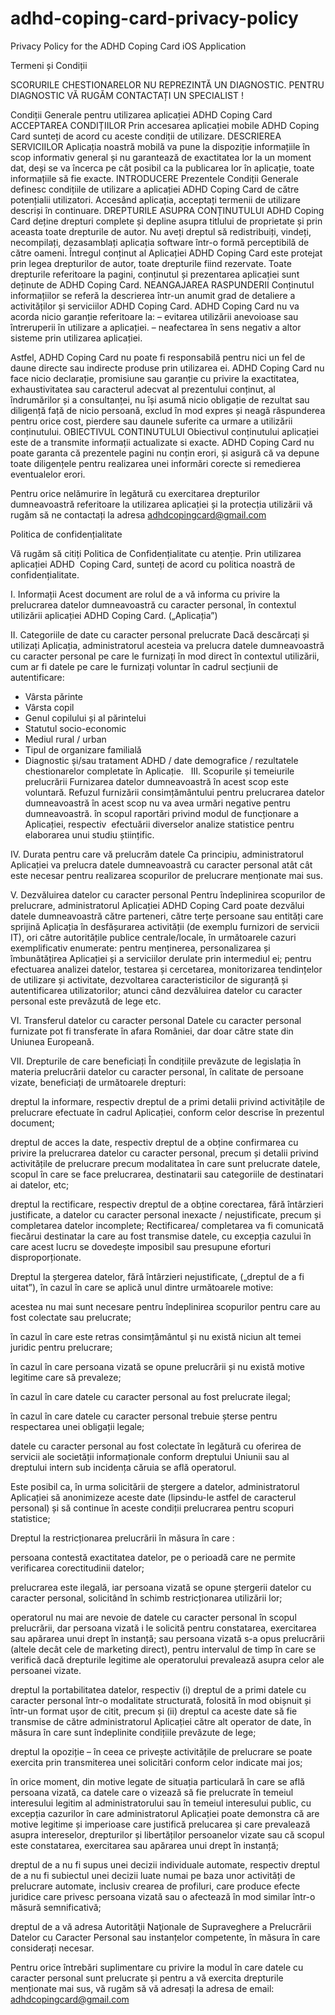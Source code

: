 # adhd-coping-card-privacy-policy
Privacy Policy for the ADHD Coping Card iOS Application

Termeni și Condiții

SCORURILE CHESTIONARELOR NU REPREZINTĂ UN DIAGNOSTIC. PENTRU DIAGNOSTIC VĂ RUGĂM CONTACTAȚI UN SPECIALIST !

Condiții Generale pentru utilizarea aplicației ADHD Coping Card
ACCEPTAREA CONDIȚIILOR
Prin accesarea aplicației mobile ADHD Coping Card sunteți de acord cu aceste condiții de utilizare. 
DESCRIEREA SERVICIILOR
Aplicația noastră mobilă va pune la dispoziție informațiile în scop informativ general și nu garantează de exactitatea lor la un moment dat, deși se va încerca pe cât posibil ca la publicarea lor în aplicație, toate informațiile să fie exacte.
INTRODUCERE
Prezentele Condiții Generale definesc condițiile de utilizare a aplicației ADHD Coping Card de către potențialii utilizatori. Accesând aplicația, acceptați termenii de utilizare descriși în continuare.
DREPTURILE ASUPRA CONȚINUTULUI
ADHD Coping Card deține drepturi complete și depline asupra titlului de proprietate și prin aceasta toate drepturile de autor. Nu aveți dreptul să redistribuiți, vindeți, necompilați, dezasamblați aplicația software într-o formă perceptibilă de către oameni.
Întregul conținut al Aplicației ADHD Coping Card este protejat prin legea drepturilor de autor, toate drepturile fiind rezervate. Toate drepturile referitoare la pagini, conținutul și prezentarea aplicației sunt deținute de ADHD Coping Card.
NEANGAJAREA RASPUNDERII
Conținutul informațiilor se referă la descrierea într-un anumit grad de detaliere a activităților și serviciilor ADHD Coping Card. ADHD Coping Card nu va acorda nicio garanție referitoare la:
– evitarea utilizării anevoioase sau întreruperii în utilizare a aplicației.
– neafectarea în sens negativ a altor sisteme prin utilizarea aplicației.

Astfel, ADHD Coping Card nu poate fi responsabilă pentru nici un fel de daune directe sau indirecte produse prin utilizarea ei.
ADHD Coping Card nu face nicio declarație, promisiune sau garanție cu privire la exactitatea, exhaustivitatea sau caracterul adecvat al prezentului conținut, al îndrumărilor și a consultanței, nu își asumă nicio obligație de rezultat sau diligență față de nicio persoană, exclud în mod expres și neagă răspunderea pentru orice cost, pierdere sau daunele suferite ca urmare a utilizării conținutului.
OBIECTIVUL CONTINUTULUI
Obiectivul conținutului aplicației este de a transmite informații actualizate si exacte.
ADHD Coping Card nu poate garanta că prezentele pagini nu conțin erori, și asigură că va depune toate diligențele pentru realizarea unei informări corecte si remedierea eventualelor erori.

Pentru orice nelămurire în legătură cu exercitarea drepturilor dumneavoastră referitoare la utilizarea aplicației și la protecția utilizării vă rugăm să ne contactați la adresa adhdcopingcard@gmail.com


Politica de confidențialitate


Vă rugăm să citiți Politica de Confidențialitate cu atenție. Prin utilizarea aplicației ADHD 
Coping Card, sunteți de acord cu politica noastră de confidențialitate. 

I. Informații 
Acest document are rolul de a vă informa cu privire la prelucrarea datelor dumneavoastră cu caracter personal, în contextul utilizării aplicației ADHD Coping Card. („Aplicația”)

II. Categoriile de date cu caracter personal prelucrate
Dacă descărcați și utilizați Aplicația, administratorul acesteia va prelucra datele dumneavoastră cu caracter personal pe care le furnizați în mod direct în contextul utilizării, cum ar fi datele pe care le furnizați voluntar în cadrul secțiunii de autentificare: 
- Vârsta părinte
- Vârsta copil
- Genul copilului și al părintelui
- Statutul socio-economic
- Mediul rural / urban
- Tipul de organizare familială
- Diagnostic și/sau tratament ADHD
 / date demografice / rezultatele chestionarelor completate în Aplicație.
 
III. Scopurile și temeiurile prelucrării
Furnizarea datelor dumneavoastră în acest scop este voluntară. Refuzul furnizării consimțământului pentru prelucrarea datelor dumneavoastră în acest scop nu va avea urmări negative pentru dumneavoastră.
în scopul raportări privind modul de funcționare a Aplicației, respectiv  efectuării diverselor analize statistice pentru elaborarea unui studiu științific. 

IV. Durata pentru care vă prelucrăm datele
Ca principiu, administratorul  Aplicației va prelucra datele dumneavoastră cu caracter personal atât cât este necesar pentru realizarea scopurilor de prelucrare menționate mai sus.

V. Dezvăluirea datelor cu caracter personal
Pentru îndeplinirea scopurilor de prelucrare, administratorul Aplicației ADHD Coping Card poate dezvălui datele dumneavoastră către parteneri, către terțe persoane sau entități care sprijină Aplicația în desfășurarea activității (de exemplu furnizori de servicii IT), ori către autoritățile publice centrale/locale, în următoarele cazuri exemplificativ enumerate:
pentru menținerea, personalizarea și îmbunătățirea Aplicației și a serviciilor derulate prin intermediul ei;
pentru efectuarea analizei datelor, testarea și cercetarea, monitorizarea tendințelor de utilizare și activitate, dezvoltarea caracteristicilor de siguranță și autentificarea utilizatorilor;
atunci când dezvăluirea datelor cu caracter personal este prevăzută de lege etc.


VI. Transferul datelor cu caracter personal
Datele cu caracter personal furnizate pot fi transferate în afara României, dar doar către state din Uniunea Europeană.

VII. Drepturile de care beneficiați
În condițiile prevăzute de legislația în materia prelucrării datelor cu caracter personal, în calitate de persoane vizate, beneficiați de următoarele drepturi:

dreptul la informare, respectiv dreptul de a primi detalii privind activitățile de prelucrare efectuate în cadrul Aplicației, conform celor descrise în prezentul document;

dreptul de acces la date, respectiv dreptul de a obține confirmarea cu privire la prelucrarea datelor cu caracter personal, precum și detalii privind activitățile de prelucrare precum modalitatea în care sunt prelucrate datele, scopul în care se face prelucrarea, destinatarii sau categoriile de destinatari ai datelor, etc;

dreptul la rectificare, respectiv dreptul de a obține corectarea, fără întârzieri justificate, a datelor cu caracter personal inexacte / nejustificate, precum și completarea datelor incomplete; Rectificarea/ completarea va fi comunicată fiecărui destinatar la care au fost transmise datele, cu excepția cazului în care acest lucru se dovedește imposibil sau presupune eforturi disproporționate.

Dreptul la ștergerea datelor, fără întârzieri nejustificate, („dreptul de a fi uitat”), în cazul în care se aplică unul dintre următoarele motive:

acestea nu mai sunt necesare pentru îndeplinirea scopurilor pentru care au fost colectate sau prelucrate;

în cazul în care este retras consimțământul și nu există niciun alt temei juridic pentru prelucrare;

în cazul în care persoana vizată se opune prelucrării și nu există motive legitime care să prevaleze;

în cazul în care datele cu caracter personal au fost prelucrate ilegal;

în cazul în care datele cu caracter personal trebuie șterse pentru respectarea unei obligații legale;

datele cu caracter personal au fost colectate în legătură cu oferirea de servicii ale societății informaționale conform dreptului Uniunii sau al dreptului intern sub incidența căruia se află operatorul.

Este posibil ca, în urma solicitării de ștergere a datelor, administratorul Aplicației să anonimizeze aceste date (lipsindu-le astfel de caracterul personal) și să continue în aceste condiții prelucrarea pentru scopuri statistice;

Dreptul la restricționarea prelucrării în măsura în care :

persoana contestă exactitatea datelor, pe o perioadă care ne permite verificarea corectitudinii datelor;

prelucrarea este ilegală, iar persoana vizată se opune ștergerii datelor cu caracter personal, solicitând în schimb restricționarea utilizării lor;

operatorul nu mai are nevoie de datele cu caracter personal în scopul prelucrării, dar persoana vizată i le solicită pentru constatarea, exercitarea sau apărarea unui drept în instanță; sau persoana vizată s-a opus prelucrării (altele decât cele de marketing direct), pentru intervalul de timp în care se verifică dacă drepturile legitime ale operatorului prevalează asupra celor ale persoanei vizate.

dreptul la portabilitatea datelor, respectiv (i) dreptul de a primi datele cu caracter personal într-o modalitate structurată, folosită în mod obișnuit și într-un format ușor de citit, precum și (ii) dreptul ca aceste date să fie transmise de către administratorul Aplicației către alt operator de date, în măsura în care sunt îndeplinite condițiile prevăzute de lege;

dreptul la opoziție – în ceea ce privește activitățile de prelucrare se poate exercita prin transmiterea unei solicitări conform celor indicate mai jos;

în orice moment, din motive legate de situația particulară în care se află persoana vizată, ca datele care o vizează să fie prelucrate în temeiul interesului legitim al administratorului sau în temeiul interesului public, cu excepția cazurilor în care administratorul Aplicației poate demonstra că are motive legitime și imperioase care justifică prelucarea și care prevalează asupra intereselor, drepturilor și libertăților persoanelor vizate sau că scopul este constatarea, exercitarea sau apărarea unui drept în instanță;

dreptul de a nu fi supus unei decizii individuale automate, respectiv dreptul de a nu fi subiectul unei decizii luate numai pe baza unor activități de prelucrare automate, inclusiv crearea de profiluri, care produce efecte juridice care privesc persoana vizată sau o afectează în mod similar într-o măsură semnificativă;

dreptul de a vă adresa Autorităţii Naţionale de Supraveghere a Prelucrării Datelor cu Caracter Personal sau instanțelor competente, în măsura în care considerați necesar.

Pentru orice întrebări suplimentare cu privire la modul în care datele cu caracter personal sunt prelucrate și pentru a vă exercita drepturile menționate mai sus, vă rugăm să vă adresați la adresa de email: adhdcopingcard@gmail.com
